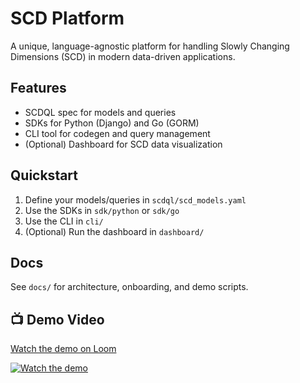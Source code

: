 # SCD Platform

A unique, language-agnostic platform for handling Slowly Changing Dimensions (SCD) in modern data-driven applications.

## Features

- SCDQL spec for models and queries
- SDKs for Python (Django) and Go (GORM)
- CLI tool for codegen and query management
- (Optional) Dashboard for SCD data visualization

## Quickstart

1. Define your models/queries in `scdql/scd_models.yaml`
2. Use the SDKs in `sdk/python` or `sdk/go`
3. Use the CLI in `cli/`
4. (Optional) Run the dashboard in `dashboard/`

## Docs

See `docs/` for architecture, onboarding, and demo scripts.

## 📺 Demo Video

[Watch the demo on Loom](https://www.loom.com/share/8e4a6235f9004631af482523e3e0a833?sid=9b988016-641e-4cc0-91f2-a8a8ba89a6f5)

[![Watch the demo](https://cdn.loom.com/sessions/thumbnails/8e4a6235f9004631af482523e3e0a833-with-play.gif)](https://www.loom.com/share/8e4a6235f9004631af482523e3e0a833?sid=9b988016-641e-4cc0-91f2-a8a8ba89a6f5)